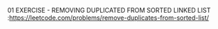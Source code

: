 01 EXERCISE - REMOVING DUPLICATED FROM SORTED LINKED LIST :https://leetcode.com/problems/remove-duplicates-from-sorted-list/
